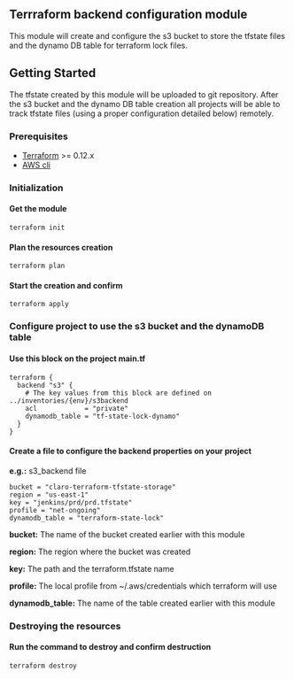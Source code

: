 ## Terrraform backend configuration module

This module will create and configure the s3 bucket to store the tfstate files and the dynamo DB table for terraform lock files.

## Getting Started

The tfstate created by this module will be uploaded to git repository. After the s3 bucket and the dynamo DB table creation all projects will be able to track tfstate files (using a proper configuration detailed below) remotely.

### Prerequisites 

* [Terraform](https://learn.hashicorp.com/terraform/getting-started/install.html) >= 0.12.x
* [AWS cli](https://docs.aws.amazon.com/pt_br/cli/latest/userguide/cli-chap-welcome.html) 

### Initialization

#### Get the module
```
terraform init
```
#### Plan the resources creation
```
terraform plan 
```
#### Start the creation and confirm 
```
terraform apply
```
### Configure project to use the s3 bucket and the dynamoDB table

#### Use this block on the project main.tf
```
terraform {
  backend "s3" {
    # The key values from this block are defined on ../inventories/{env}/s3backend
    acl            = "private"
    dynamodb_table = "tf-state-lock-dynamo"
  }
}
```
#### Create a file to configure the backend properties on your project
**e.g.:** s3_backend file
```
bucket = "claro-terraform-tfstate-storage"
region = "us-east-1"
key = "jenkins/prd/prd.tfstate"
profile = "net-ongoing"
dynamodb_table = "terraform-state-lock"
```

**bucket:** The name of the bucket created earlier with this module

**region:** The region where the bucket was created

**key:** The path and the terraform.tfstate name

**profile:** The local profile from ~/.aws/credentials which terraform will use 

**dynamodb_table:** The name of the table created earlier with this module

### Destroying the resources
#### Run the command to destroy and confirm destruction
```
terraform destroy
```